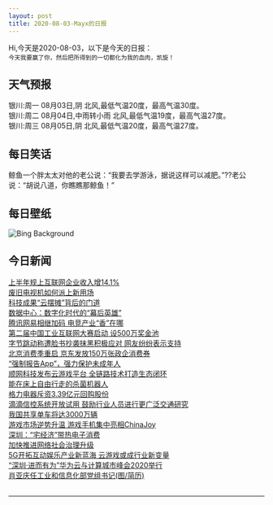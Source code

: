 ```yaml
---
layout: post
title: 2020-08-03-Mayx的日报
---
```


Hi,今天是2020-08-03，以下是今天的日报：<br><small>
今天我要赢了你，然后把所得到的一切都化为我的血肉，凯旋！</small><!--more-->
## 天气预报
银川:周一 08月03日,阴 北风,最低气温20度，最高气温30度。<br>银川:周二 08月04日,中雨转小雨 北风,最低气温19度，最高气温27度。<br>银川:周三 08月05日,阴 北风,最低气温20度，最高气温27度。
## 每日笑话
鲸鱼一个胖太太对他的老公说：“我要去学游泳，据说这样可以减肥。”??老公说：“胡说八道，你瞧瞧那鲸鱼！”
## 每日壁纸
![Bing Background](https://cn.bing.com/th?id=OHR.IsolaBella_EN-US6478889007_1920x1080.jpg&rf=LaDigue_1920x1080.jpg&pid=hp "Isola Bella, Lake Maggiore, Piedmont, Italy (© Massimo Ripani/eStock Photo)")
## 今日新闻

[上半年规上互联网企业收入增14.1%](http://it.people.com.cn/n1/2020/0803/c1009-31807551.html)   
[废旧电视机如何派上新用场](http://it.people.com.cn/n1/2020/0803/c1009-31807560.html)   
[科技成果“云摆摊”背后的门道](http://it.people.com.cn/n1/2020/0803/c1009-31807238.html)   
[数据中心：数字化时代的“幕后英雄”](http://it.people.com.cn/n1/2020/0803/c1009-31807550.html)   
[腾讯网易相继加码 电竞产业“香”在哪](http://it.people.com.cn/n1/2020/0803/c1009-31807246.html)   
[第二届中国工业互联网大赛启动 设500万奖金池](http://it.people.com.cn/n1/2020/0731/c1009-31806014.html)   
[字节跳动称遭脸书抄袭抹黑积极应对 网友纷纷表示支持](http://it.people.com.cn/n1/2020/0803/c1009-31807491.html)   
[北京消费季重启 京东发放150万张政企消费券](http://it.people.com.cn/n1/2020/0731/c1009-31805970.html)   
[“强制报告App”，强力保护未成年人](http://it.people.com.cn/n1/2020/0803/c1009-31807457.html)   
[顺网科技发布云游戏平台 全链路技术打造生态闭环](http://it.people.com.cn/n1/2020/0731/c1009-31806066.html)   
[能在床上自由行走的杀菌机器人](http://it.people.com.cn/n1/2020/0731/c1009-31805963.html)   
[格力电器斥资3.39亿元回购股份](http://it.people.com.cn/n1/2020/0803/c1009-31807412.html)   
[滴滴信控系统开放试用 鼓励行业人员进行更广泛交通研究](http://it.people.com.cn/n1/2020/0731/c1009-31805966.html)   
[我国共享单车将达3000万辆](http://it.people.com.cn/n1/2020/0803/c1009-31807400.html)   
[游戏市场逆势升温 游戏手机集中亮相ChinaJoy](http://it.people.com.cn/n1/2020/0803/c1009-31807372.html)   
[深圳：“宅经济”带热电子消费](http://it.people.com.cn/n1/2020/0803/c1009-31807255.html)   
[加快推进网络社会治理升级](http://it.people.com.cn/n1/2020/0803/c1009-31807259.html)   
[5G开拓互动娱乐产业新蓝海 云游戏或成行业新变量](http://it.people.com.cn/n1/2020/0802/c1009-31806762.html)   
[“深圳·进而有为”华为云与计算城市峰会2020举行](http://it.people.com.cn/n1/2020/0729/c1009-31802635.html)   
[肖亚庆任工业和信息化部党组书记(图/简历)](http://it.people.com.cn/n1/2020/0731/c1009-31805732.html)   
<br />

***

<small></small>
